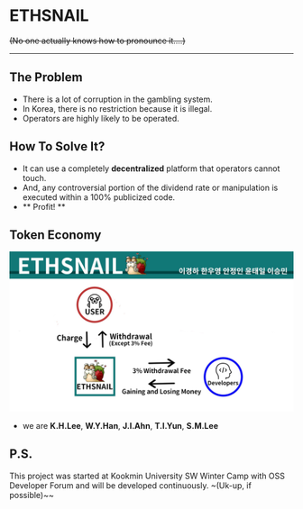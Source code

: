 # ETHSNAIL

~~(No one actually knows how to pronounce it....)~~

---------

## The Problem
   * There is a lot of corruption in the gambling system.
   * In Korea, there is no restriction because it is illegal.
   * Operators are highly likely to be operated.

## How To Solve It?
* It can use a completely **decentralized** platform that operators cannot touch.
* And, any controversial portion of the dividend rate or manipulation is executed within a 100% publicized code.
* ** Profit! **

## Token Economy
![tocken economy](https://raw.githubusercontent.com/cokia/ETHSNAIL/master/Tocken%20Economy.jpg)
* we are **K.H.Lee**, **W.Y.Han**, **J.I.Ahn**, **T.I.Yun**, **S.M.Lee**

## P.S.
This project was started at Kookmin University SW Winter Camp with OSS Developer Forum and will be developed continuously. ~(Uk-up, if possible)~~
